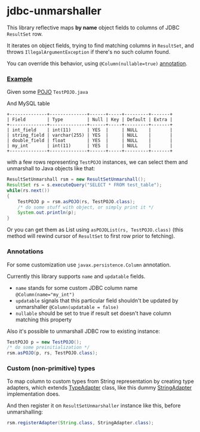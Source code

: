 jdbc-unmarshaller
=================

This library reflective maps **by name** object fields to columns of JDBC ```ResultSet``` row.

It iterates on object fields, trying to find matching columns in ```ResultSet```, and 
 throws ```IllegalArgumentException``` if there's no such column found.
 
You can override this behavior, using ```@Column(nullable=true)``` [annotation](#Annotations). 

### [Example](https://github.com/Eternity-Yarr/jdbc-unmarshaller/blob/master/src/test/java/org/lutra/unmarshaller/UmTest.java)
Given some [POJO](https://github.com/Eternity-Yarr/jdbc-unmarshaller/blob/master/src/test/java/org/lutra/unmarshaller/TestPOJO.java) ```TestPOJO.java```

And MySQL table

```
+--------------+--------------+------+-----+---------+-------+
| Field        | Type         | Null | Key | Default | Extra |
+--------------+--------------+------+-----+---------+-------+
| int_field    | int(11)      | YES  |     | NULL    |       |
| string_field | varchar(255) | YES  |     | NULL    |       |
| double_field | float        | YES  |     | NULL    |       |
| my_int       | int(11)      | YES  |     | NULL    |       |
+--------------+--------------+------+-----+---------+-------+

```

with a few rows representing ```TestPOJO``` instances, we can select them and unmarshall to Java objects like that:

```java
ResultSetUnmarshall rsm = new ResultSetUnmarshall();
ResultSet rs = s.executeQuery("SELECT * FROM test_table");
while(rs.next())
{
	TestPOJO p = rsm.asPOJO(rs, TestPOJO.class);
	/* do some stuff with object, or simply print it */
	System.out.println(p); 
}
```

Or you can get them as List using ```asPOJOList(rs, TestPOJO.class)``` (this method will rewind cursor of ```ResultSet``` to first row prior to fetching). 

### Annotations

For some customization use  ```javax.persistence.Column``` annotation.

Currently this library supports ```name``` and ```updatable``` fields.

* ```name``` stands for some custom JDBC column name ``` @Column(name="my_int") ```
* ```updatable``` signals that this particular field shouldn't be updated by unmarshaller ``` @Column(updatable = false) ```
* ```nullable``` should be set to true if result set doesn't have column matching this property  

Also it's possible to unmarshall JDBC row to existing instance:

```java
TestPOJO p = new TestPOJO();
/* do some preinitialization */
rsm.asPOJO(p, rs, TestPOJO.class);
```

### Custom (non-primitive) types

To map column to custom types from String representation by creating type adapters, 
which extends [TypeAdapter](https://github.com/Eternity-Yarr/jdbc-unmarshaller/blob/master/src/main/java/org/lutra/unmarshaller/TypeAdapter.java) class,
like this dummy [StringAdapter](https://github.com/Eternity-Yarr/jdbc-unmarshaller/blob/master/src/main/java/org/lutra/unmarshaller/adapters/StringAdapter.java) implementation does.

And then register it on ```ResultSetUnmarshaller``` instance like this, before unmarshalling:
```java
rsm.registerAdapter(String.class, StringAdapter.class);
```
  
